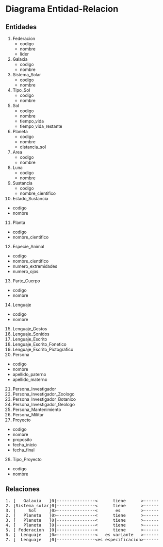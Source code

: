 # Diagrama Entidad-Relacion

## Entidades

1. Federacion<br />
   * codigo
   * nombre
   * lider
2. Galaxia<br />
   * codigo
   * nombre
3. Sistema_Solar<br />
   * codigo
   * nombre
4. Tipo_Sol<br />
   * codigo
   * nombre
5. Sol<br />
   * codigo
   * nombre
   * tiempo_vida
   * tiempo_vida_restante
6. Planeta<br />
   * codigo
   * nombre
   * distancia_sol
7. Area<br />
   * codigo
   * nombre
8. Luna<br />
   * codigo
   * nombre
9. Sustancia<br />
   * codigo
   * nombre_cientifico
10. Estado_Sustancia<br />
   * codigo
   * nombre
11. Planta<br />
   * codigo
   * nombre_cientifico
12. Especie_Animal<br />
   * codigo
   * nombre_cientifico
   * numero_extremidades
   * numero_ojos
13. Parte_Cuerpo<br />
   * codigo
   * nombre
14. Lenguaje<br />
   * codigo
   * nombre
15. Lenguaje_Gestos
16. Lenguaje_Sonidos
17. Lenguaje_Escrito
18. Lenguaje_Escrito_Fonetico
19. Lenguaje_Escrito_Pictografico
20. Persona<br />
   * codigo
   * nombre
   * apellido_paterno
   * apellido_materno
21. Persona_Investigador
22. Persona_Investigador_Zoologo
23. Persona_Investigador_Botanico
24. Persona_Investigador_Geologo
25. Persona_Mantenimiento
26. Persona_Militar
27. Proyecto
   * codigo
   * nombre
   * proposito
   * fecha_inicio
   * fecha_final
28. Tipo_Proyecto
   * codigo
   * nombre

## Relaciones

<pre>
1. [   Galaxia   ]0|---------------&lt;      tiene      &gt;---------------&lt;0[Sistema_Solar]
2. [Sistema_solar]0|---------------&lt;      tiene      &gt;---------------&lt;0[   Planeta   ]
3. [     Sol     ]0&gt;---------------&lt;       es        &gt;---------------|0[  Tipo_Sol   ]
2. [   Planeta   ]0&gt;---------------&lt;      tiene      &gt;---------------|0[     Sol     ]
3. [   Planeta   ]0|---------------&lt;      tiene      &gt;---------------&lt;0[    Area     ]
4. [   Planeta   ]0|---------------&lt;      tiene      &gt;---------------&lt;0[    Luna     ]
5. [ Federacion  ]0|---------------&lt;      tiene      &gt;---------------&lt;0[   Planeta   ]
6. [  Lenguaje   ]0>---------------&lt;   es variante   &gt;---------------|0[  Lenguaje   ]
7. [  Lenguaje   ]0|---------------&lt;es especificacion&gt;---------------&lt;0[  Lenguaje   ]
</pre>
